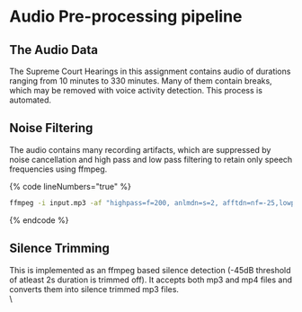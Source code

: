 # Audio Pre-processing pipeline

## The Audio Data

The Supreme Court Hearings in this assignment contains audio of durations ranging from 10 minutes to 330 minutes. Many of them contain breaks, which may be removed with voice activity detection. This process is automated.

## Noise Filtering

The audio contains many recording artifacts, which are suppressed by noise cancellation and high pass and low pass filtering to retain only speech frequencies using ffmpeg.

{% code lineNumbers="true" %}
```bash
ffmpeg -i input.mp3 -af "highpass=f=200, anlmdn=s=2, afftdn=nf=-25,lowpass=f=3000" test5.mp3
```
{% endcode %}

## Silence Trimming

This is implemented as an ffmpeg based silence detection (-45dB threshold of atleast 2s duration is trimmed off).  It accepts both mp3 and mp4 files  and converts them into silence trimmed mp3 files.\
\
